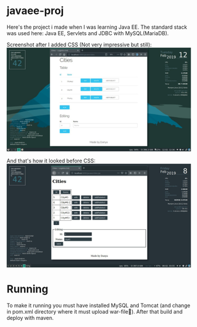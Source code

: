 # javaee-proj

Here's the project i made when I was learning Java EE.
The standard stack was used here: Java EE, Servlets and JDBC with MySQL(MariaDB).

Screenshot after I added CSS (Not very impressive but still):
![After СІІ](img/screenshot.jpg)

And that's how it looked before CSS:
![Before CSS](img/screenshot_before_css.jpg)

# Running

To make it running you must have installed MySQL and Tomcat (and change in pom.xml directory where it must upload war-file🤷). 
After that build and deploy with maven.
